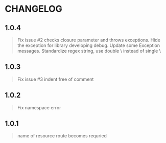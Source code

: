 CHANGELOG
================================

## 1.0.4
> Fix issue #2 checks closure parameter and throws exceptions.
> Hide the exception for library developing debug.
> Update some Exception messages.
> Standardize regex string, use double \\ instead of single \\

## 1.0.3
> Fix issue #3 indent free of comment

## 1.0.2
> Fix namespace error

## 1.0.1
> name of resource route becomes requried
